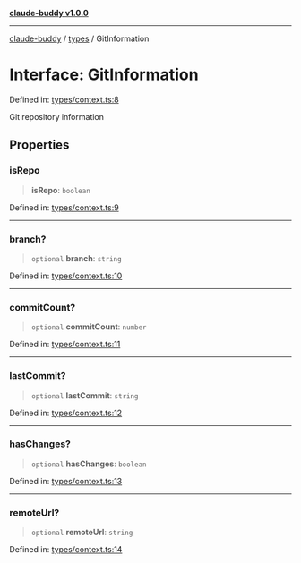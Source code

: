[**claude-buddy v1.0.0**](../../README.md)

***

[claude-buddy](../../modules.md) / [types](../README.md) / GitInformation

# Interface: GitInformation

Defined in: [types/context.ts:8](https://github.com/gsetsero/assistant-integration/blob/911ddf7680199ad668404c191ed66335473fdc65/claude-buddy/src/types/context.ts#L8)

Git repository information

## Properties

### isRepo

> **isRepo**: `boolean`

Defined in: [types/context.ts:9](https://github.com/gsetsero/assistant-integration/blob/911ddf7680199ad668404c191ed66335473fdc65/claude-buddy/src/types/context.ts#L9)

***

### branch?

> `optional` **branch**: `string`

Defined in: [types/context.ts:10](https://github.com/gsetsero/assistant-integration/blob/911ddf7680199ad668404c191ed66335473fdc65/claude-buddy/src/types/context.ts#L10)

***

### commitCount?

> `optional` **commitCount**: `number`

Defined in: [types/context.ts:11](https://github.com/gsetsero/assistant-integration/blob/911ddf7680199ad668404c191ed66335473fdc65/claude-buddy/src/types/context.ts#L11)

***

### lastCommit?

> `optional` **lastCommit**: `string`

Defined in: [types/context.ts:12](https://github.com/gsetsero/assistant-integration/blob/911ddf7680199ad668404c191ed66335473fdc65/claude-buddy/src/types/context.ts#L12)

***

### hasChanges?

> `optional` **hasChanges**: `boolean`

Defined in: [types/context.ts:13](https://github.com/gsetsero/assistant-integration/blob/911ddf7680199ad668404c191ed66335473fdc65/claude-buddy/src/types/context.ts#L13)

***

### remoteUrl?

> `optional` **remoteUrl**: `string`

Defined in: [types/context.ts:14](https://github.com/gsetsero/assistant-integration/blob/911ddf7680199ad668404c191ed66335473fdc65/claude-buddy/src/types/context.ts#L14)
